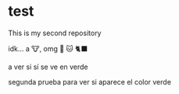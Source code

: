 # test
This is my second repository

idk... a 🐮, omg 🐶 🐱 🐈‍⬛ 

a ver si sí se ve en verde


segunda prueba para ver si aparece el color verde
